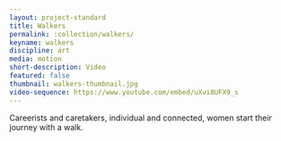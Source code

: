 ```yaml
---
layout: project-standard
title: Walkers
permalink: :collection/walkers/
keyname: walkers
discipline: art
media: motion
short-description: Video
featured: false
thumbnail: walkers-thumbnail.jpg
video-sequence: https://www.youtube.com/embed/uXvi8UFX9_s
---
```


Careerists and caretakers, individual and connected, women start their journey with a walk.